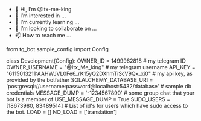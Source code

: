 - 👋 Hi, I’m @Itx-me-king
- 👀 I’m interested in ...
- 🌱 I’m currently learning ...
- 💞️ I’m looking to collaborate on ...
- 📫 How to reach me ...

<!---
Itx-me-king/Itx-me-king is a ✨ special ✨ repository because its `README.md` (this file) appears on your GitHub profile.
You can click the Preview link to take a look at your changes.
--->
from tg_bot.sample_config import Config


class Development(Config):
    OWNER_ID = 1499962818  # my telegram ID
    OWNER_USERNAME = "@Itx_Me_king"  # my telegram username
    API_KEY = "6115013211:AAHWJVL0Fe6_rK15yQ2DXhmTiScV9Qx_xi0"  # my api key, as provided by the botfather
    SQLALCHEMY_DATABASE_URI = 'postgresql://username:password@localhost:5432/database'  # sample db credentials
    MESSAGE_DUMP = '-1234567890' # some group chat that your bot is a member of
    USE_MESSAGE_DUMP = True
    SUDO_USERS = [18673980, 83489514]  # List of id's for users which have sudo access to the bot.
    LOAD = []
    NO_LOAD = ['translation']
